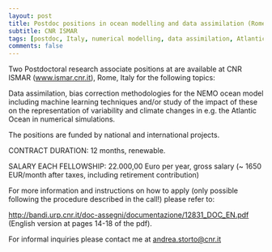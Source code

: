 ```yaml
---
layout: post
title: Postdoc positions in ocean modelling and data assimilation (Rome, Italy)
subtitle: CNR ISMAR
tags: [postdoc, Italy, numerical modelling, data assimilation, Atlantic Ocean]
comments: false
---
```

Two Postdoctoral research associate positions at are available at CNR ISMAR (www.ismar.cnr.it), Rome, Italy for the following topics:

Data assimilation, bias correction methodologies for the NEMO ocean model including machine learning techniques and/or study of the impact of these on the representation of variability and climate changes in e.g. the Atlantic Ocean in numerical simulations.

The positions are funded by national and international projects.

CONTRACT DURATION: 12 months, renewable.

SALARY EACH FELLOWSHIP: 22.000,00 Euro per year, gross salary (~ 1650 EUR/month after taxes, including retirement contribution)

For more information and instructions on how to apply (only possible following the procedure described in the call!) please refer to:

http://bandi.urp.cnr.it/doc-assegni/documentazione/12831_DOC_EN.pdf (English version at pages 14-18 of the pdf).

For informal inquiries please contact me at andrea.storto@cnr.it
